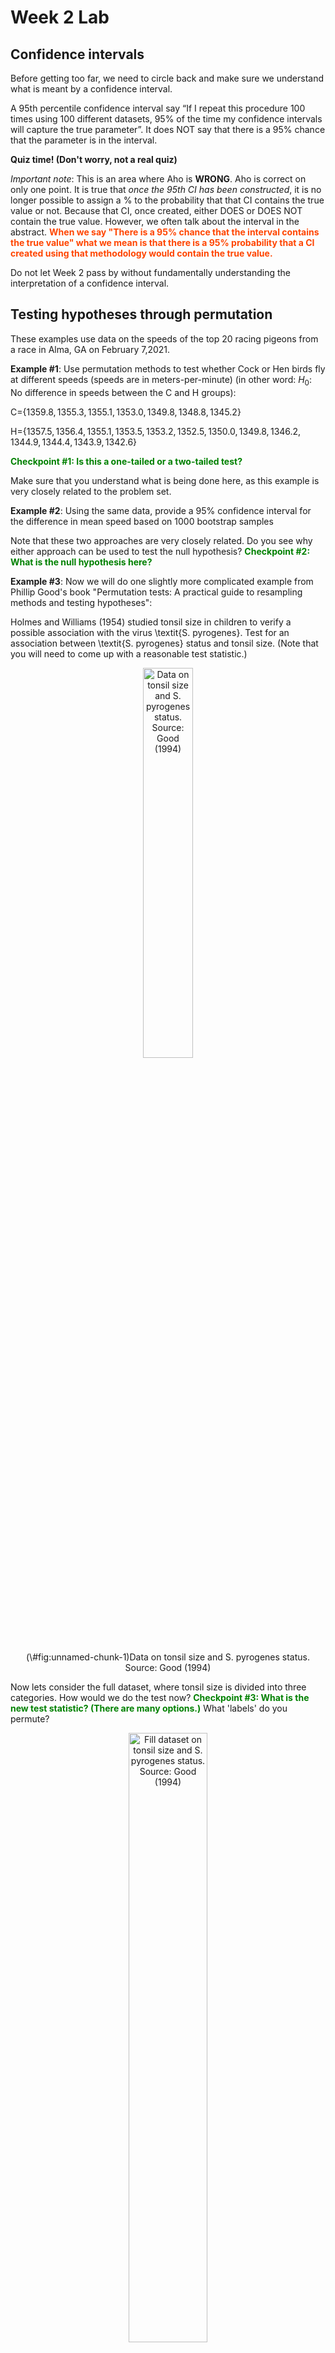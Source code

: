 Week 2 Lab
=============

Confidence intervals
-----------------------

Before getting too far, we need to circle back and make sure we understand what is meant by a confidence interval. 

A 95th percentile confidence interval say “If I repeat this procedure 100 times using 100 different datasets, 95% of the time my confidence intervals will capture the true parameter”. It does NOT say that there is a 95% chance that the parameter is in the interval.

**Quiz time! (Don't worry, not a real quiz)**

*Important note*: This is an area where Aho is **WRONG**. Aho is correct on only one point. It is true that *once the 95th CI has been constructed*, it is no longer possible to assign a $\%$ to the probability that that CI contains the true value or not. Because that CI, once created, either DOES or DOES NOT contain the true value. However, we often talk about the interval in the abstract. **<span style="color: orangered;">When we say "There is a 95$\%$ chance that the interval contains the true value" what we mean is that there is a 95$\%$ probability that a CI created using that methodology would contain the true value.</span>**

Do not let Week 2 pass by without fundamentally understanding the interpretation of a confidence interval. 

Testing hypotheses through permutation
------------------------------------

These examples use data on the speeds of the top 20 racing pigeons from a race in Alma, GA on February 7,2021. 

**Example #1**: Use permutation methods to test whether Cock or Hen birds fly at different speeds (speeds are in meters-per-minute) (in other word: $H_{0}$: No difference in speeds between the C and H groups):

C=$\{1359.8,1355.3,1355.1,1353.0,1349.8,1348.8,1345.2\}$

H=$\{1357.5,1356.4,1355.1,1353.5,1353.2,1352.5,1350.0,1349.8,1346.2,1344.9,1344.4,1343.9,1342.6\}$

**<span style="color: green;">Checkpoint #1: Is this a one-tailed or a two-tailed test?</span>**

Make sure that you understand what is being done here, as this example is very closely related to the problem set.


**Example #2**: Using the same data, provide a 95% confidence interval for the difference in mean speed based on 1000 bootstrap samples

Note that these two approaches are very closely related. Do you see why either approach can be used to test the null hypothesis? **<span style="color: green;">Checkpoint #2: What is the null hypothesis here?</span>**

**Example #3**: Now we will do one slightly more complicated example from Phillip Good's book "Permutation tests: A practical guide to resampling methods and testing hypotheses":

Holmes and Williams (1954) studied tonsil size in children to verify a possible association with the virus \textit{S. pyrogenes}. Test for an association between \textit{S. pyrogenes} status and tonsil size. (Note that you will need to come up with a reasonable test statistic.)

<div class="figure" style="text-align: center">
<img src="Table2categories.png" alt="Data on tonsil size and S. pyrogenes status. Source: Good (1994)" width="40%" />
<p class="caption">(\#fig:unnamed-chunk-1)Data on tonsil size and S. pyrogenes status. Source: Good (1994)</p>
</div>

Now lets consider the full dataset, where tonsil size is divided into three categories. How would we do the test now? **<span style="color: green;">Checkpoint #3: What is the new test statistic? (There are many options.)</span>** What 'labels' do you permute?

<div class="figure" style="text-align: center">
<img src="Table3categories.png" alt="Fill dataset on tonsil size and S. pyrogenes status. Source: Good (1994)" width="50%" />
<p class="caption">(\#fig:unnamed-chunk-2)Fill dataset on tonsil size and S. pyrogenes status. Source: Good (1994)</p>
</div>

Basics of bootstrap and jackknife
------------------------------------

To get started with bootstrap and jackknife techniques, we start by working through a very simple example. First we simulate some data


```r
x<-seq(0,9,by=1)
```

This will constutute our "data". Let's print the result of sampling with replacement to get a sense for it...


```r
table(sample(x,size=length(x),replace=T))
```

```
## 
## 0 1 3 5 7 9 
## 2 1 3 1 2 1
```

Now we will write a little script to take bootstrap samples and calculate the means of each of these bootstrap samples


```r
xmeans<-vector(length=1000)
for (i in 1:1000)
  {
  xmeans[i]<-mean(sample(x,replace=T))
  }
```

The actual number of bootstrapped samples is arbitrary *at this point* but there are ways of characterizing the precision of the bootstrap (jackknife-after-bootstrap) which might inform the number of bootstrap samples needed. *In practice*, people tend to pick some arbitrary but large number of bootstrap samples because computers are so fast that it is often easy to draw far more samples than are actually needed. When calculation of the statistic is slow (as might be the case if you are using the samples to construct a phylogeny, for example), then you would need to be more concerned with the number of bootstrap samples. 

First, lets just look at a histogram of the bootstrapped means and plot the actual sample mean on the histogram for comparison



```r
hist(xmeans,breaks=30,col="pink")
abline(v=mean(x),lwd=2)
```

<img src="Week-2-lab_files/figure-html/unnamed-chunk-6-1.png" width="672" />

Calculating bias and standard error
-----------------------------------

From these we can calculate the bias and standard deviation for the mean (which is the "statistic"):

$$
\widehat{Bias_{boot}} = \left(\frac{1}{k}\sum^{k}_{i=1}\theta^{*}_{i}\right)-\hat{\theta}
$$


```r
bias.boot<-mean(xmeans)-mean(x)
bias.boot
```

```
## [1] -0.0523
```

```r
hist(xmeans,breaks=30,col="pink")
abline(v=mean(x),lwd=5,col="black")
abline(v=mean(xmeans),lwd=2,col="yellow")
```

<img src="Week-2-lab_files/figure-html/unnamed-chunk-7-1.png" width="672" />

$$
\widehat{s.e._{boot}} = \sqrt{\frac{1}{k-1}\sum^{k}_{i=1}(\theta^{*}_{i}-\bar{\theta^{*}})^{2}}
$$


```r
se.boot<-sd(xmeans)
```

We can find the confidence intervals in two ways:

Method #1: Assume the bootstrap statistics are normally distributed


```r
LL.boot<-mean(xmeans)-1.96*se.boot #where did 1.96 come from?
UL.boot<-mean(xmeans)+1.96*se.boot
LL.boot
```

```
## [1] 2.682932
```

```r
UL.boot
```

```
## [1] 6.212468
```

Method #2: Simply take the quantiles of the bootstrap statistics


```r
quantile(xmeans,c(0.025,0.975))
```

```
##  2.5% 97.5% 
##   2.6   6.1
```

Let's compare this to what we would have gotten if we had used normal distribution theory. First we have to calculate the standard error:


```r
se.normal<-sqrt(var(x)/length(x))
LL.normal<-mean(x)-qt(0.975,length(x)-1)*se.normal
UL.normal<-mean(x)+qt(0.975,length(x)-1)*se.normal
LL.normal
```

```
## [1] 2.334149
```

```r
UL.normal
```

```
## [1] 6.665851
```

In this case, the confidence intervals we got from the normal distribution theory are too wide.

**<span style="color: green;">Checkpoint #4: Does it make sense why the normal distribution theory intervals are too wide?</span>** Because the original were were uniformly distributed, the data has higher variance than would be expected and therefore the standard error is higher than would be expected.

There are two packages that provide functions for bootstrapping, 'boot' and 'boostrap'. We will start by using the 'bootstrap' package, which was originally designed for Efron and Tibshirani's monograph on the bootstrap. 

To test the main functionality of the 'bootstrap' package, we will use the data we already have. The 'bootstrap' function requires the input of a user-defined function to calculate the statistic of interest. Here I will write a function that calculates the mean of the input values.


```r
library(bootstrap)
theta<-function(x)
  {
    mean(x)
  }
results<-bootstrap(x=x,nboot=1000,theta=theta)
results
```

```
## $thetastar
##    [1] 4.3 4.8 5.2 5.4 4.7 3.7 5.4 5.7 5.3 4.2 2.8 4.4 3.9 4.7 3.6 4.0 4.4 4.3
##   [19] 4.8 4.3 4.4 4.2 4.1 4.8 3.4 4.7 4.7 4.8 3.2 4.3 4.6 5.6 5.8 4.5 5.5 6.0
##   [37] 4.2 4.5 4.1 4.6 4.0 4.2 3.9 6.1 5.1 3.9 3.2 3.3 5.0 5.9 2.3 4.7 7.4 3.4
##   [55] 4.7 5.6 4.7 5.5 5.3 4.3 6.3 2.8 4.4 3.6 5.4 4.8 4.8 4.4 4.3 3.4 4.4 4.4
##   [73] 4.5 3.8 4.0 5.4 5.3 4.8 4.6 5.1 3.8 5.4 4.2 4.6 3.9 4.6 5.3 5.1 3.7 5.3
##   [91] 5.4 4.8 3.6 2.0 3.7 5.7 3.9 4.4 4.3 5.1 6.7 2.5 5.4 3.0 4.4 4.9 4.1 4.6
##  [109] 5.6 4.9 4.3 2.7 5.5 5.8 3.7 3.1 4.5 4.4 3.9 5.0 4.7 4.6 5.1 5.3 5.1 5.3
##  [127] 4.7 4.9 4.0 5.2 4.7 4.7 2.9 4.0 2.9 4.1 4.6 4.9 4.5 3.9 4.5 4.9 5.0 5.0
##  [145] 4.2 4.2 2.6 5.2 3.9 3.3 4.2 4.2 4.9 5.6 4.6 5.4 4.7 4.8 4.8 2.8 3.0 3.5
##  [163] 4.8 5.7 4.6 5.3 4.1 5.9 4.8 2.5 4.8 5.5 3.8 3.8 6.0 4.5 5.1 4.0 5.2 5.9
##  [181] 5.4 4.7 4.4 4.7 4.2 4.1 4.9 2.5 4.3 4.3 3.9 4.3 3.7 5.8 3.6 4.1 4.5 5.9
##  [199] 3.6 5.8 3.7 5.1 2.9 3.7 5.5 3.1 3.2 4.6 3.2 4.1 5.7 4.8 5.0 5.3 4.3 3.6
##  [217] 3.7 3.6 4.4 3.4 4.9 3.8 4.5 5.2 4.2 4.0 5.5 5.3 3.4 5.5 4.9 4.6 4.0 3.7
##  [235] 5.4 5.9 5.1 5.0 2.8 3.5 6.4 3.7 5.4 3.9 5.0 4.8 4.6 4.6 5.2 4.6 5.8 4.1
##  [253] 5.6 5.3 4.0 3.9 4.7 4.1 4.3 4.5 4.5 3.9 4.5 4.3 6.5 4.6 4.1 3.3 5.2 5.8
##  [271] 3.3 3.3 4.0 4.2 3.9 5.4 5.0 3.7 4.3 6.2 5.6 3.8 4.4 4.3 4.5 5.2 4.4 2.8
##  [289] 4.4 5.1 5.1 3.9 5.0 5.9 3.7 6.4 2.8 4.3 5.6 4.4 3.2 2.4 3.7 5.1 5.0 5.7
##  [307] 4.9 6.5 5.1 4.9 6.0 5.3 5.6 2.8 4.4 4.9 4.8 6.1 4.5 2.8 4.1 4.0 3.3 6.5
##  [325] 5.6 3.7 2.7 2.9 3.9 3.8 5.3 4.6 4.5 4.2 6.2 3.2 5.9 4.2 4.6 5.0 4.2 4.8
##  [343] 5.0 3.9 5.4 5.7 6.5 3.3 4.1 4.3 4.3 3.4 4.5 5.5 4.7 5.2 3.7 3.7 4.8 4.4
##  [361] 6.1 5.6 4.0 4.4 3.9 4.1 5.4 4.9 5.0 4.0 4.2 4.0 5.1 3.3 4.8 3.3 4.4 5.6
##  [379] 5.7 4.5 4.3 2.9 4.5 5.0 4.3 2.9 5.3 4.9 4.5 4.2 5.2 3.6 5.0 5.4 4.8 5.4
##  [397] 4.1 3.0 4.1 2.9 6.4 5.9 4.3 5.7 3.1 4.7 3.7 4.1 4.7 3.4 4.7 4.1 3.8 4.4
##  [415] 5.1 5.3 4.5 4.2 5.2 5.3 4.7 3.8 4.8 4.9 4.9 4.7 4.8 2.7 4.8 3.1 4.1 4.8
##  [433] 5.5 5.4 4.5 4.9 4.3 3.0 4.0 3.0 5.6 5.1 4.1 5.1 3.9 2.1 2.9 3.1 4.1 6.3
##  [451] 4.7 3.9 4.9 4.3 5.2 4.7 3.6 5.9 3.7 4.5 4.2 3.8 3.1 5.6 5.9 3.5 5.0 3.1
##  [469] 4.1 5.2 4.3 7.0 4.8 3.8 6.1 2.5 5.3 5.0 3.0 5.1 3.6 4.1 4.7 4.1 5.9 5.4
##  [487] 4.5 3.9 5.2 5.3 4.9 5.0 4.9 5.9 4.3 3.9 5.0 3.6 3.9 4.0 4.8 3.9 3.6 4.2
##  [505] 5.7 4.0 4.4 4.3 5.2 3.4 5.0 4.6 2.4 6.1 6.1 5.1 3.7 3.9 5.1 5.1 3.6 3.9
##  [523] 4.5 5.7 5.0 2.8 5.4 3.7 4.5 3.5 5.0 4.3 4.3 3.2 4.5 5.2 4.9 4.1 3.4 5.2
##  [541] 4.7 5.2 4.1 4.5 4.4 5.9 4.3 4.1 3.8 4.6 4.5 5.1 5.4 5.5 5.2 3.9 5.3 3.8
##  [559] 4.9 2.2 3.9 5.5 4.6 2.4 5.3 4.4 4.7 4.5 4.3 3.5 3.2 3.3 3.5 5.9 4.1 5.4
##  [577] 5.1 5.3 3.4 5.0 4.4 6.1 2.3 4.3 4.1 3.6 4.4 3.4 6.4 4.7 4.1 4.8 5.1 2.9
##  [595] 3.9 6.0 4.0 4.8 6.1 3.9 3.7 4.5 4.8 3.8 5.5 2.9 5.8 5.4 5.8 5.7 2.2 4.9
##  [613] 5.9 4.2 5.6 3.0 4.8 3.9 6.3 4.7 5.5 5.1 5.2 4.5 4.5 3.1 4.9 6.0 4.2 4.1
##  [631] 3.4 3.8 2.9 5.3 4.1 5.4 5.7 3.4 2.0 4.5 4.2 5.7 4.0 6.1 5.0 5.0 5.2 5.0
##  [649] 3.8 4.6 4.0 2.5 5.7 5.6 4.7 5.5 4.7 4.4 3.4 3.8 4.1 5.1 4.8 6.6 4.8 4.0
##  [667] 4.7 3.8 4.6 5.7 3.3 3.9 4.4 4.4 6.3 5.0 4.6 5.7 4.5 4.5 5.0 5.9 5.4 4.5
##  [685] 4.5 6.3 5.6 5.1 4.5 5.1 3.8 4.9 3.5 3.2 3.7 5.1 3.6 4.5 4.2 4.9 3.9 3.2
##  [703] 5.5 4.4 4.1 4.7 4.9 4.4 3.8 4.8 4.9 4.5 5.0 5.5 5.4 5.6 4.8 5.2 4.7 4.4
##  [721] 4.2 3.7 5.5 7.4 5.8 4.6 4.8 5.0 5.9 5.7 4.5 3.9 4.7 3.7 4.3 4.8 3.4 4.1
##  [739] 4.3 6.0 4.0 3.0 6.4 4.4 4.4 4.2 4.9 2.1 6.6 3.6 5.3 5.2 6.5 5.3 4.1 5.2
##  [757] 4.1 4.3 4.0 4.7 6.2 4.1 3.3 3.1 3.8 2.5 5.4 4.4 4.3 4.8 3.8 6.4 4.4 4.1
##  [775] 6.1 5.2 4.9 3.5 5.4 3.5 4.6 5.0 3.1 3.3 5.5 4.9 4.3 2.4 3.8 3.9 5.5 5.7
##  [793] 5.1 2.8 4.5 5.2 5.2 6.2 2.8 5.3 4.6 4.0 4.0 5.5 4.9 4.5 4.3 4.1 4.4 4.8
##  [811] 3.4 4.2 4.5 3.9 4.3 5.7 5.3 6.9 3.8 3.9 3.7 4.5 4.6 4.8 5.1 4.4 3.7 3.6
##  [829] 4.9 4.6 4.9 2.5 5.0 5.0 4.4 4.5 4.2 2.7 6.1 4.0 4.2 4.5 6.4 4.5 4.8 4.3
##  [847] 5.7 4.1 6.1 6.3 5.0 5.4 4.5 4.8 6.2 5.0 5.3 3.8 5.1 2.9 4.8 3.5 3.4 5.6
##  [865] 4.5 4.5 4.5 5.1 3.6 3.5 4.3 4.9 5.9 5.9 4.9 5.3 4.3 4.1 2.8 5.8 3.8 4.0
##  [883] 3.6 4.9 5.1 3.0 3.4 5.4 4.6 4.5 5.5 4.3 4.9 5.3 4.4 4.4 3.7 4.3 4.2 4.8
##  [901] 3.8 4.4 6.0 4.3 4.5 4.5 5.9 4.4 4.2 4.0 3.4 5.3 4.1 5.3 4.4 4.3 3.8 5.6
##  [919] 2.8 5.4 3.3 4.2 5.8 4.4 4.2 5.1 4.8 5.0 3.6 4.7 3.7 5.9 4.2 2.9 3.5 5.1
##  [937] 4.5 4.9 5.7 3.3 5.3 2.7 2.1 3.2 4.6 2.7 4.4 4.9 4.8 5.0 5.7 3.1 4.0 4.0
##  [955] 2.4 4.2 3.7 4.7 2.9 6.1 4.1 5.0 4.7 5.5 4.6 4.4 4.9 2.7 4.9 3.3 4.4 4.1
##  [973] 2.9 5.2 4.9 5.0 4.5 4.9 4.6 5.2 2.7 4.9 5.7 4.4 3.0 5.9 4.7 5.3 4.9 3.9
##  [991] 3.8 5.1 3.5 2.3 3.9 5.2 4.4 4.3 4.8 4.9
## 
## $func.thetastar
## NULL
## 
## $jack.boot.val
## NULL
## 
## $jack.boot.se
## NULL
## 
## $call
## bootstrap(x = x, nboot = 1000, theta = theta)
```

```r
quantile(results$thetastar,c(0.025,0.975))
```

```
##   2.5%  97.5% 
## 2.7000 6.2025
```

Notice that we get exactly what we got last time. This illustrates an important point, which is that the bootstrap functions are often no easier to use than something you could write yourself.

You can also define a function of the bootstrapped statistics (we have been calling this theta) to pull out immediately any summary statistics you are interested in from the bootstrapped thetas.

Here I will write a function that calculates the bias of my estimate of the mean (which is 4.5 [i.e. the mean of the number 0,1,2,3,4,5,6,7,8,9])


```r
bias<-function(x)
  {
  mean(x)-4.5
  }
results<-bootstrap(x=x,nboot=1000,theta=theta,func=bias)
results
```

```
## $thetastar
##    [1] 4.0 4.6 3.6 5.3 4.1 4.4 3.0 4.8 6.6 5.5 4.3 3.7 4.4 5.1 5.5 5.3 3.8 4.3
##   [19] 3.9 3.9 3.6 3.9 4.2 4.2 4.5 2.4 4.8 4.3 3.2 5.4 4.5 4.0 5.9 4.2 4.4 5.7
##   [37] 4.4 2.5 4.0 4.9 3.5 4.3 2.9 4.4 3.5 2.5 5.6 3.9 4.3 2.6 5.9 4.1 5.2 4.4
##   [55] 4.7 3.3 4.4 5.6 4.3 4.5 5.8 4.6 5.3 4.9 5.1 4.2 5.2 3.7 3.0 6.5 5.2 3.5
##   [73] 4.8 3.8 4.9 4.8 3.4 5.2 4.4 4.7 4.1 3.8 4.5 4.6 6.2 3.0 5.5 5.3 3.9 4.8
##   [91] 5.1 1.9 3.8 6.5 6.0 4.5 4.2 4.0 4.2 4.4 4.4 3.3 4.2 2.7 6.7 5.1 4.3 3.6
##  [109] 3.9 3.8 4.4 5.6 5.0 3.6 3.7 2.7 3.6 3.4 5.5 5.4 4.6 4.8 5.8 4.4 5.1 5.2
##  [127] 3.0 4.4 5.1 4.1 4.3 5.3 4.9 5.4 5.3 4.2 3.0 3.7 3.5 4.7 4.6 6.0 5.4 5.2
##  [145] 4.1 3.1 4.2 3.1 4.4 3.6 2.2 4.6 4.4 5.4 5.0 5.8 3.6 5.9 4.4 4.8 4.4 4.2
##  [163] 5.0 4.1 3.4 3.1 5.5 4.8 5.1 4.5 4.1 7.5 4.2 5.9 6.2 5.2 3.1 4.2 4.9 4.7
##  [181] 4.4 3.8 4.9 3.9 2.8 3.2 2.9 3.6 5.3 3.2 3.8 5.0 3.6 5.2 4.3 4.6 3.4 5.8
##  [199] 4.4 4.8 5.3 5.5 4.1 3.3 3.1 2.6 5.4 3.9 4.6 3.6 4.1 4.0 5.7 5.5 5.9 5.8
##  [217] 5.2 5.5 3.6 4.9 4.4 3.6 4.8 5.2 3.2 4.2 5.3 4.4 5.0 4.9 4.4 4.0 5.3 6.3
##  [235] 5.6 3.5 5.1 4.4 4.2 3.8 4.3 5.1 6.0 5.3 3.9 4.9 3.8 5.5 5.3 4.8 5.3 4.1
##  [253] 3.8 3.2 4.7 4.3 5.7 2.8 4.5 6.1 4.4 5.1 6.8 4.9 3.2 4.4 4.6 4.8 4.7 2.4
##  [271] 5.2 5.6 6.4 3.8 4.8 4.5 4.2 4.9 4.3 5.6 4.0 4.9 6.1 4.0 4.2 4.9 4.0 3.9
##  [289] 3.9 4.4 4.4 5.3 3.4 3.8 6.2 5.7 4.1 3.5 3.6 6.0 3.3 4.7 5.1 4.4 3.9 3.3
##  [307] 3.8 4.1 5.7 5.1 4.7 4.3 4.3 6.0 4.9 4.0 2.4 3.5 4.3 5.4 4.8 5.0 4.0 4.9
##  [325] 4.5 3.5 4.2 4.3 3.8 4.3 6.8 5.5 4.4 3.7 3.4 5.7 5.0 3.9 5.2 4.6 5.1 4.1
##  [343] 4.4 6.1 5.1 4.2 4.2 5.6 3.8 4.5 4.4 3.7 5.9 6.7 4.2 4.2 3.3 5.5 6.1 3.9
##  [361] 4.8 5.9 5.0 6.5 4.6 4.8 3.4 5.5 3.4 4.0 3.7 3.5 4.5 4.1 4.9 5.1 3.9 3.7
##  [379] 5.1 3.8 5.7 3.7 5.3 5.8 3.4 5.0 7.4 4.6 5.4 4.5 3.8 5.3 4.3 3.8 6.2 4.0
##  [397] 4.9 4.4 4.4 5.3 3.8 3.4 4.5 2.5 4.8 5.6 5.1 5.4 3.7 5.5 4.4 6.1 3.2 4.5
##  [415] 3.5 5.2 3.8 6.1 3.8 5.1 3.3 3.7 5.2 6.2 4.4 4.7 3.6 5.9 4.0 4.1 4.0 4.7
##  [433] 6.0 5.0 4.6 3.7 3.2 5.0 5.6 5.2 3.7 3.9 3.6 5.5 4.4 3.8 4.1 4.3 4.5 5.4
##  [451] 3.6 3.4 5.1 3.4 4.9 4.4 2.4 3.6 4.1 4.4 5.1 4.1 4.5 5.4 4.9 5.5 5.7 6.4
##  [469] 4.9 5.0 2.9 3.6 4.0 5.7 5.5 4.4 3.8 4.2 6.6 3.9 4.3 3.8 3.1 4.3 4.6 5.1
##  [487] 4.6 4.3 3.3 4.7 3.9 3.2 4.0 5.4 5.2 2.9 5.0 5.0 2.2 5.1 3.7 3.5 5.0 4.5
##  [505] 5.8 5.8 4.2 3.2 5.0 3.8 3.8 3.8 5.2 4.7 3.8 3.5 6.9 5.9 4.0 4.8 4.4 4.3
##  [523] 3.7 3.8 2.9 5.4 5.4 4.6 5.6 5.3 4.3 4.9 5.8 3.4 4.4 5.8 4.8 4.8 4.1 3.0
##  [541] 4.9 6.2 3.2 4.0 5.2 4.4 3.7 2.7 3.9 4.1 3.0 4.1 3.1 3.6 4.7 3.9 4.8 3.7
##  [559] 2.5 5.1 5.8 3.6 4.2 4.7 5.1 6.6 4.1 3.3 4.1 5.4 5.7 4.8 4.1 4.1 4.9 4.0
##  [577] 3.4 4.5 3.5 4.2 3.4 3.1 5.3 3.7 3.8 6.8 5.0 4.7 5.3 5.0 6.8 4.2 3.9 3.8
##  [595] 4.0 4.1 4.8 4.3 4.0 5.5 4.3 4.8 5.0 4.8 5.7 4.8 4.8 2.8 5.6 4.4 4.0 5.7
##  [613] 4.6 5.0 5.7 4.4 4.0 6.2 4.4 3.6 5.1 2.6 5.0 5.3 3.1 5.2 5.2 5.4 3.7 5.2
##  [631] 3.7 5.1 5.5 3.6 5.4 2.9 4.7 4.6 4.9 4.6 4.7 5.1 5.1 4.6 4.7 4.2 4.8 3.5
##  [649] 5.2 5.1 5.6 3.4 5.0 5.0 6.3 3.6 5.8 5.8 4.2 5.0 3.5 4.7 4.4 6.0 5.7 3.1
##  [667] 3.6 5.8 5.9 3.4 5.2 4.4 4.6 4.1 3.2 3.1 3.3 3.9 3.7 4.7 2.2 4.7 4.4 3.9
##  [685] 6.6 6.0 5.5 4.8 5.1 5.3 4.8 5.3 3.3 3.5 3.5 5.1 4.3 4.6 4.0 5.7 4.9 3.4
##  [703] 3.5 4.6 4.5 5.2 5.1 4.3 5.0 4.3 5.5 5.8 6.1 5.1 4.7 5.3 5.1 1.9 5.4 3.8
##  [721] 4.9 5.2 2.9 4.1 5.5 5.8 5.3 5.2 5.2 3.8 5.2 5.8 6.1 4.0 5.4 4.5 4.1 3.7
##  [739] 3.8 4.0 4.7 5.1 3.7 4.4 4.1 5.4 3.8 4.7 4.3 5.4 4.2 5.8 4.9 4.3 4.3 6.0
##  [757] 4.0 3.4 5.9 4.7 6.9 4.6 5.1 4.9 4.9 3.6 5.4 3.5 3.1 4.6 3.6 5.1 4.7 3.8
##  [775] 3.8 5.1 5.8 5.3 5.3 3.4 3.9 3.9 2.9 4.4 5.9 3.5 4.2 4.3 4.8 4.5 4.3 4.4
##  [793] 3.7 6.0 3.4 4.7 4.4 2.5 5.6 5.6 5.0 3.9 4.8 5.8 6.5 4.9 4.6 4.8 3.6 4.5
##  [811] 4.0 3.1 5.8 4.4 3.6 3.6 4.5 7.3 5.8 4.2 6.3 6.8 4.5 2.0 5.2 6.6 5.7 4.5
##  [829] 4.6 4.3 5.3 4.1 5.0 3.4 4.7 5.8 4.2 3.2 6.6 3.3 6.4 4.4 5.7 5.8 3.6 4.7
##  [847] 4.8 5.2 3.3 5.1 3.5 5.5 6.2 6.1 4.2 4.5 4.1 4.4 4.2 5.2 4.9 4.7 5.1 3.7
##  [865] 4.4 3.4 4.9 5.1 5.5 3.8 5.2 4.1 3.6 4.8 4.5 4.5 5.2 3.9 5.3 5.2 3.5 2.2
##  [883] 4.0 5.4 4.0 3.8 6.2 4.2 3.3 4.7 3.6 5.3 3.4 3.0 4.0 3.9 4.3 3.8 3.4 4.3
##  [901] 5.2 4.1 5.2 7.0 3.5 5.2 3.8 4.1 3.1 4.5 5.9 5.9 2.9 3.9 5.7 3.9 4.7 3.0
##  [919] 2.4 4.3 4.1 5.7 5.1 4.7 2.8 4.6 2.4 2.8 2.6 4.7 5.3 5.4 3.8 2.7 4.0 5.2
##  [937] 3.9 5.5 4.9 5.4 4.8 5.1 5.2 4.8 4.5 4.1 4.2 5.5 3.5 4.5 3.8 4.2 4.4 4.1
##  [955] 5.8 5.3 2.7 4.7 4.9 4.8 4.4 4.5 4.0 5.9 5.4 3.9 3.8 4.8 4.3 3.9 6.0 3.9
##  [973] 6.0 4.5 4.6 3.4 4.5 4.7 4.9 4.0 3.5 4.5 5.0 4.4 2.0 3.8 4.2 4.5 4.2 4.1
##  [991] 4.7 4.9 3.7 3.3 4.9 6.8 5.4 3.3 4.2 3.5
## 
## $func.thetastar
## [1] 0.0185
## 
## $jack.boot.val
##  [1]  0.54424779  0.43784530  0.31590214  0.24986595  0.09485714 -0.07939394
##  [7] -0.20434783 -0.23693182 -0.37848837 -0.53414634
## 
## $jack.boot.se
## [1] 1.033811
## 
## $call
## bootstrap(x = x, nboot = 1000, theta = theta, func = bias)
```

Compare this to 'bias.boot' (our result from above). Why might it not be the same? Try running the same section of code several times. See how the value of the bias ($func.thetastar) jumps around? We should not be surprised by this because we can look at the jackknife-after-bootstrap estimate of the standard error of the function (in this case, that function is the bias) and we can see that it is not so small that we wouldn't expect some variation in these values.

Remember, everything we have discussed today are estimates. The statistic as applied to your data will change with new data, as will the standard error, the confidence intervals - everything! All of these values have sampling distributions and are subject to change if you repeated the procedure with new data.

Note that we can calculate any function of $\theta^{*}$. A simple example would be the 72nd percentile:


```r
perc72<-function(x)
  {
  quantile(x,probs=c(0.72))
  }
results<-bootstrap(x=x,nboot=1000,theta=theta,func=perc72)
results
```

```
## $thetastar
##    [1] 3.9 3.0 4.5 3.3 3.9 3.1 3.3 2.3 4.5 4.7 5.4 5.5 4.5 4.0 3.8 4.7 3.3 3.6
##   [19] 2.2 4.4 4.3 3.5 5.7 5.5 4.6 4.3 4.3 4.8 4.1 3.2 4.5 4.4 4.1 5.0 3.7 6.5
##   [37] 4.9 4.9 3.9 4.4 5.6 3.1 5.8 3.8 3.4 4.0 1.9 4.3 5.4 5.4 5.3 6.4 4.2 4.8
##   [55] 4.6 6.3 5.4 4.8 3.5 4.1 4.5 5.2 4.1 4.8 4.3 3.6 3.4 4.3 6.1 5.1 5.0 5.9
##   [73] 5.1 5.9 4.2 3.4 5.4 3.7 4.4 3.9 2.3 4.5 5.1 2.1 3.9 4.3 6.2 5.7 5.2 4.4
##   [91] 5.2 3.5 3.5 3.8 3.8 3.8 4.5 3.7 3.3 4.6 5.0 4.8 4.1 5.1 5.2 4.9 5.0 4.9
##  [109] 3.2 6.3 3.9 5.4 4.5 4.5 4.3 5.2 5.1 4.0 2.7 6.1 5.4 5.2 3.7 4.3 4.6 5.1
##  [127] 5.7 3.7 4.4 4.3 5.1 4.1 2.8 4.5 6.0 5.2 2.3 4.5 4.9 4.3 5.0 3.7 3.9 3.7
##  [145] 4.5 4.7 4.3 4.1 3.9 4.4 5.1 4.0 4.4 6.1 4.0 3.4 4.7 3.9 3.9 4.4 4.5 4.3
##  [163] 4.7 3.4 5.3 4.3 4.7 4.5 4.2 4.3 5.2 5.3 3.0 4.2 4.9 4.1 3.4 4.6 5.7 2.5
##  [181] 4.4 6.0 4.1 2.9 4.2 6.4 4.7 4.6 4.6 5.1 4.3 4.4 3.7 4.2 4.3 4.6 4.1 3.4
##  [199] 4.5 3.5 3.2 4.3 4.2 5.6 3.2 4.2 4.2 5.2 4.6 4.6 4.5 4.0 4.9 4.0 5.0 3.8
##  [217] 3.9 5.0 4.3 3.7 5.2 5.4 5.8 3.5 5.2 4.3 5.0 4.9 3.3 4.0 2.7 3.4 2.2 4.4
##  [235] 5.2 5.7 4.6 5.5 4.5 6.0 3.3 4.1 4.0 5.0 5.5 4.1 3.9 4.9 4.8 6.8 4.8 2.6
##  [253] 4.5 3.1 4.5 3.3 5.1 4.4 4.6 4.6 3.5 5.6 2.9 6.1 6.3 4.8 6.8 3.4 3.5 5.1
##  [271] 7.1 5.5 4.8 4.9 5.6 4.5 2.9 4.5 4.7 3.5 4.8 5.8 5.9 2.8 3.4 4.3 4.3 3.9
##  [289] 4.4 3.4 4.1 3.8 5.0 4.9 4.3 4.3 4.7 4.6 2.5 4.5 4.3 3.5 2.9 4.0 4.4 4.8
##  [307] 4.8 3.7 4.5 3.5 6.4 4.3 4.8 5.7 4.7 4.3 5.3 5.1 4.5 4.3 4.4 3.0 5.6 3.9
##  [325] 4.1 4.9 4.1 4.0 3.5 4.5 5.6 5.9 5.0 2.9 3.3 4.9 2.8 4.5 4.8 4.8 5.6 4.3
##  [343] 5.3 4.8 2.7 5.1 4.6 4.4 3.7 6.6 5.4 4.2 3.4 4.9 4.4 3.9 4.4 3.7 3.8 3.9
##  [361] 4.1 5.1 5.3 5.9 5.1 3.8 5.0 4.7 5.0 5.4 4.2 4.4 5.3 2.9 3.0 2.5 4.9 4.3
##  [379] 4.0 4.9 4.5 5.1 4.1 4.2 6.1 4.3 4.3 4.3 4.5 4.5 4.7 3.9 3.3 5.0 6.9 4.9
##  [397] 2.5 4.3 6.3 4.5 5.1 3.3 4.2 4.3 4.7 3.7 4.8 3.7 3.9 3.7 5.1 4.3 5.1 4.2
##  [415] 3.7 4.2 5.6 5.2 5.1 5.3 4.8 4.1 5.4 5.2 5.4 3.6 3.2 3.8 4.6 4.5 4.3 5.0
##  [433] 4.0 3.4 4.2 5.7 2.4 2.3 5.2 5.0 3.4 3.7 5.1 3.7 5.9 3.5 4.2 4.9 4.6 3.6
##  [451] 4.1 4.5 5.4 4.7 4.6 5.2 3.7 4.5 5.3 6.2 3.6 5.3 3.4 3.5 3.5 5.3 5.4 4.9
##  [469] 3.2 4.3 4.9 5.0 4.9 4.7 3.2 3.9 4.6 3.4 5.4 5.0 3.3 4.8 5.5 4.1 5.8 3.4
##  [487] 4.5 6.2 4.5 4.4 4.2 5.4 3.3 5.2 3.3 6.7 4.4 5.3 4.2 4.3 3.3 7.1 3.1 4.4
##  [505] 5.4 4.7 5.4 4.0 4.1 5.4 5.2 4.4 4.5 3.4 4.7 5.3 4.7 4.4 5.0 3.5 2.8 6.6
##  [523] 4.5 3.7 4.1 5.0 5.3 4.9 4.5 4.2 5.4 6.0 3.0 4.1 2.9 3.8 4.4 4.7 4.0 4.9
##  [541] 5.0 4.2 3.7 4.6 5.5 4.2 4.2 3.4 4.8 4.5 4.1 4.5 4.3 3.4 4.0 2.7 4.2 3.0
##  [559] 5.4 4.6 4.7 5.0 4.7 3.6 4.3 4.3 3.5 4.2 5.0 4.5 4.0 6.6 3.4 5.4 3.0 3.2
##  [577] 3.3 4.3 4.8 5.8 4.1 3.7 4.1 3.3 3.5 5.9 5.7 3.2 4.5 7.1 3.6 4.4 4.7 4.3
##  [595] 6.4 4.4 3.6 3.3 3.4 4.8 5.7 4.1 5.7 4.6 4.3 4.5 5.0 4.8 4.0 4.1 4.1 5.0
##  [613] 3.5 6.7 4.9 4.3 4.5 3.7 4.6 4.8 5.0 4.3 4.3 3.9 3.6 4.8 3.2 3.5 5.4 3.7
##  [631] 4.1 4.6 6.0 3.6 4.0 5.1 4.2 2.4 4.6 2.8 3.9 4.0 4.7 4.3 3.5 3.8 3.4 3.6
##  [649] 5.7 4.5 4.7 5.6 4.7 4.0 4.8 3.3 5.9 3.6 3.9 7.0 4.4 3.2 3.2 5.5 4.6 4.2
##  [667] 4.0 5.4 4.1 4.1 5.6 5.1 4.2 4.6 4.1 4.1 4.4 4.0 5.2 3.5 3.1 3.7 4.0 3.9
##  [685] 4.7 3.7 4.1 4.0 4.3 4.9 3.9 3.6 5.5 4.8 5.8 5.2 3.4 3.3 3.9 6.3 4.6 6.6
##  [703] 4.4 3.5 3.2 4.1 4.5 6.1 4.1 5.1 4.8 4.3 4.4 4.5 4.8 4.4 3.6 5.3 4.6 5.7
##  [721] 4.8 4.7 4.1 4.6 4.9 4.5 5.7 4.7 3.9 3.5 4.4 3.4 4.8 3.3 4.7 2.9 3.9 3.5
##  [739] 5.0 5.3 4.0 3.0 2.7 3.9 5.0 4.4 3.5 4.1 6.1 4.3 3.2 5.8 4.0 5.4 3.0 3.5
##  [757] 4.7 6.0 3.6 4.1 4.5 4.8 5.3 4.0 4.3 2.9 4.5 4.6 3.2 5.8 4.1 3.4 4.3 4.6
##  [775] 5.9 4.6 4.2 5.7 4.1 4.1 4.6 3.4 6.1 4.1 5.5 3.9 5.5 4.7 3.0 5.6 2.6 4.3
##  [793] 4.7 5.5 5.8 4.0 4.8 5.0 3.7 5.9 3.8 2.9 5.3 5.4 4.3 4.6 4.4 4.6 3.1 4.7
##  [811] 5.8 4.9 3.3 3.6 4.3 4.5 4.1 3.1 6.0 3.8 4.3 4.9 3.4 3.6 5.2 6.5 4.5 3.8
##  [829] 5.6 3.4 5.2 4.9 3.2 4.7 5.4 4.2 3.8 4.2 4.5 4.4 6.7 7.0 4.3 5.6 4.5 5.1
##  [847] 3.7 4.8 4.6 4.3 5.4 2.8 3.1 4.9 4.7 7.1 6.1 5.8 5.8 4.3 4.3 3.9 3.8 4.7
##  [865] 4.5 4.4 5.2 4.8 5.8 4.3 4.7 4.4 5.0 3.5 4.9 4.3 4.1 3.2 4.7 5.9 5.2 5.3
##  [883] 4.2 4.0 6.0 4.5 4.2 4.7 4.9 4.2 3.6 4.2 3.3 5.5 5.4 4.4 1.9 4.6 4.5 4.7
##  [901] 5.0 2.3 4.6 4.3 4.8 3.9 6.4 4.8 4.6 5.6 3.6 2.2 4.5 4.5 5.6 3.6 4.7 2.6
##  [919] 4.7 5.1 4.5 4.8 5.9 6.2 4.7 5.6 6.1 5.3 5.3 5.6 3.5 6.3 4.0 3.9 4.5 2.4
##  [937] 5.1 4.9 4.7 3.9 5.0 4.2 3.7 5.8 4.9 5.6 4.9 4.6 2.6 4.5 4.5 4.2 2.7 4.7
##  [955] 6.4 2.8 4.3 4.1 4.2 4.2 3.0 3.9 5.3 5.4 4.8 3.5 4.3 3.5 4.1 3.8 4.7 5.1
##  [973] 3.7 5.5 4.3 5.1 4.5 5.3 5.1 3.6 5.0 4.5 4.7 4.7 3.3 6.2 5.0 4.6 4.2 3.6
##  [991] 3.4 4.2 5.1 3.3 5.3 4.1 4.7 4.4 4.1 4.1
## 
## $func.thetastar
## 72% 
## 4.9 
## 
## $jack.boot.val
##  [1] 5.400 5.300 5.200 5.200 4.900 4.916 4.700 4.700 4.500 4.400
## 
## $jack.boot.se
## [1] 0.9838858
## 
## $call
## bootstrap(x = x, nboot = 1000, theta = theta, func = perc72)
```

On Tuesday we went over an example in which we bootstrapped the correlation coefficient between LSAT scores and GPA. To do that, we sampled pairs of (LSAT,GPA) data with replacement. Here is a little script that would do something like that using (X,Y) data that are independently drawn from the normal distribution


```r
xdata<-matrix(rnorm(30),ncol=2)
```

Everyone's data is going to be different. With such a small sample size, it would be easy to get a positive or negative correlation by random change, but on average across everyone's datasets, there should be zero correlation because the two columns are drawn independently.


```r
n<-15
theta<-function(x,xdata)
  {
  cor(xdata[x,1],xdata[x,2])
  }
results<-bootstrap(x=1:n,nboot=50,theta=theta,xdata=xdata) 
#NB: xdata is passed to the theta function, not needed for bootstrap function itself
```

Notice the parameters that get passed to the 'bootstrap' function are: (1) the indexes which will be sampled with replacement. This is different that the raw data but the end result is the same because both the indices and the raw data get passed to the function 'theta' (2) the number of bootrapped samples (in this case 50) (3) the function to calculate the statistic (4) the raw data.

Lets look at a histogram of the bootstrapped statistics $\theta^{*}$ and draw a vertical line for the statistic as applied to the original data.


```r
hist(results$thetastar,breaks=30,col="pink")
abline(v=cor(xdata[,1],xdata[,2]),lwd=2)
```

<img src="Week-2-lab_files/figure-html/unnamed-chunk-17-1.png" width="672" />

Parametric bootstrap
---------------------

Let's do one quick example of a parametric bootstrap. We haven't introduced distributions yet (except for the Gaussian, or Normal, distribution, which is the most familiar), so lets spend a few minutes exploring the Gamma distribution, just so we have it to work with for testing out parametric bootstrap. All we need to know is that the Gamma distribution is a continuous, non-negative distribution that takes two parameters, which we call "shape" and "rate". Lets plot a few examples just to see what a Gamma distribution looks like. (Note that the Gamma distribution can be parameterized by "shape" and "rate" OR by "shape" and "scale", where "scale" is just 1/"rate". R will allow you to use either (shape,rate) or (shape,scale) as long as you specify which you are providing.

<img src="Week-2-lab_files/figure-html/unnamed-chunk-18-1.png" width="672" />


Let's generate some fairly sparse data from a Gamma distribution


```r
original.data<-rgamma(10,3,5)
```

and calculate the skew of the data using the R function 'skewness' from the 'moments' package. 


```r
library(moments)
theta<-skewness(original.data)
head(theta)
```

```
## [1] 1.31495
```

What is skew? Skew describes how assymetric a distribution is. A distribution with a positive skew is a distribution that is "slumped over" to the right, with a right tail that is longer than the left tail. Alternatively, a distribution with negative skew has a longer left tail. Here we are just using it for illustration, as a property of a distribution that you may want to estimate using your data.

Lets use 'fitdistr' to fit a gamma distribution to these data. This function is an extremely handy function that takes in your data, the name of the distribution you are fitting, and some starting values (for the estimation optimizer under the hood), and it will return the parameter values (and their standard errors). We will learn in a couple weeks how R is doing this, but for now we will just use it out of the box. (Because we generated the data, we happen to know that the data are gamma distributed. In general we wouldn't know that, and we will see in a second that our assumption about the shape of the data really does make a difference.)


```r
library(MASS)
fit<-fitdistr(original.data,dgamma,list(shape=1,rate=1))
# fit<-fitdistr(original.data,"gamma")
# The second version would also work.
fit
```

```
##     shape       rate  
##   3.377903   5.243804 
##  (1.442279) (2.413924)
```

Now lets sample with replacement from this new distribution and calculate the skewness at each step:


```r
results<-c()
for (i in 1:1000)
  {
  x.star<-rgamma(length(original.data),shape=fit$estimate[1],rate=fit$estimate[2])
  results<-c(results,skewness(x.star))
  }
head(results)
```

```
## [1]  0.3545775  0.5423127  0.5272525 -0.5293040  0.9249700  1.5014014
```

```r
hist(results,breaks=30,col="pink",ylim=c(0,1),freq=F)
```

<img src="Week-2-lab_files/figure-html/unnamed-chunk-22-1.png" width="672" />

Now we have the bootstrap distribution for skewness (the $\theta^{*}$ s), we can compare that to the equivalent non-parametric bootstrap:


```r
results2<-bootstrap(x=original.data,nboot=1000,theta=skewness)
results2
```

```
## $thetastar
##    [1]  0.217463765  0.073747016  1.348751313  0.510836842  0.959290952
##    [6]  0.754371818  0.494889860 -0.227096484  0.892783045  0.729264421
##   [11] -0.278231532  1.340674089  0.103515529  0.422277694  0.762495722
##   [16]  0.349348005  0.503180420  1.541596897 -0.068536852  1.048048844
##   [21]  1.900235611  1.512391708  0.237860663 -0.486743278  1.655273799
##   [26]  0.178572825  1.248610928  1.272540316 -0.204943507  0.491731698
##   [31] -0.248747538  1.033404270  1.662017977  1.468565105  1.435807916
##   [36]  1.089824775  1.004088749  0.246538015  1.319283713  1.548709486
##   [41]  0.113119588 -0.177906927  1.146023103  1.446904544  0.511108922
##   [46]  1.249291795  1.344968425  1.226390531  1.037177977  1.492931913
##   [51]  1.514501839  0.436290824  0.030230617  1.435590284  1.128478741
##   [56]  1.308048741  1.769292973  2.171418441  0.766308921  1.104697051
##   [61]  0.671556948  0.993133899  1.202345540  1.444388735  2.220546349
##   [66]  1.484355570 -0.088683826  0.511108922  1.459715801 -0.156190034
##   [71]  0.280677145  0.902248301  1.339117716  0.919675395 -0.485717744
##   [76] -0.050590019  1.594179528 -0.712258370 -0.201400533  1.236501838
##   [81]  1.753150294  0.863387931  0.199870184  0.281177078  0.525131115
##   [86] -0.649976118  0.190539720  1.749496955  1.210747501  0.601919140
##   [91] -0.021175571  0.583963032  1.662686269  1.518076522  0.147411651
##   [96]  1.627084151  0.534720911  1.980915484 -0.005839520  0.693506278
##  [101]  0.504843793 -0.101060881  1.399324865  1.235299391  0.074230979
##  [106]  1.627940040  0.338305514  0.742392991  0.691586529  0.567892211
##  [111]  0.096056462  1.206175554  1.162030031  0.135200523  1.211579017
##  [116]  1.364941989  0.920978690  0.945581919  1.787747623  1.452409272
##  [121]  0.458771629  0.766768638 -0.029831136  1.913010219  0.977890519
##  [126]  1.286090722  1.909656624  0.520003984  1.409081876 -0.251744046
##  [131]  2.272668873  0.836639904  1.943724720  1.046999637  0.824651938
##  [136] -0.770557888  0.655737268 -0.082442498  0.869556270  0.501547576
##  [141]  1.699845934  1.393387998  0.364723150  0.997394703  0.991171398
##  [146] -0.120219305  0.957854504  1.237908540  1.157058058  1.743598742
##  [151]  0.564564547  1.572419817  0.745560032  0.599300264  1.225750456
##  [156]  0.172856916  0.304050671  1.090167324  0.359291311  0.017326504
##  [161] -0.115662017  0.033991626  0.695578320  1.933785169  1.261349207
##  [166]  0.841261424  1.181479688  1.878267157  0.138780595  0.822400232
##  [171] -0.330317678  1.962842689  0.561694953  1.069387910  1.487331543
##  [176]  0.414633989  1.282906198  1.948995308  0.729270371  2.059812223
##  [181]  1.516282010  0.032493489  0.262865776  0.753554530  1.347565851
##  [186]  1.261580727  0.546134392 -0.192216324  0.569430484  1.054566294
##  [191]  1.851313018  1.118270461  1.074094307  0.681855035  1.275121176
##  [196]  1.415274271  1.383521343  1.630779977  1.505603177  1.210839862
##  [201]  0.083148998  1.274177426  0.595350660  1.712956645  1.217452874
##  [206]  0.292112185  1.616443681  1.055231950  0.610432958  0.536620926
##  [211]  1.045449763  1.437044942  1.952091226  1.413970153  1.111210771
##  [216]  0.022398878  0.098765691  1.720961167  0.465652606  1.493052984
##  [221]  1.781229311  0.208867108  0.347666270  1.659879941  0.997612620
##  [226]  0.354029200 -0.102729371  0.956094813  1.013312693 -0.394987686
##  [231]  0.278377565  1.980334429  0.785015056  0.485550305  0.598925358
##  [236]  1.284437549  1.600736930  0.857993259  1.189627512  0.627162623
##  [241]  1.176973485  1.455116031  0.689390502  1.455469668 -0.096861248
##  [246]  1.154887948  0.182589725  0.443430486  1.837511302  1.194147909
##  [251]  1.269899861  1.080115671 -0.240203877  0.024324274  0.569377037
##  [256] -0.352660618  0.751805337  1.764854092  0.718752575  0.502161086
##  [261]  0.910624250  1.459702238  1.954283023  1.342843222  0.914482229
##  [266] -0.582003458  1.675835958 -0.559461128  0.616245332  0.330746499
##  [271]  0.810586753 -0.241557146  0.407545380  2.085290259  1.056239533
##  [276] -0.187109962  1.358669119  0.967689898  0.267692703  1.554689501
##  [281]  0.093224536  0.134702328  1.027166618  1.089357038 -0.314525951
##  [286] -0.004758864  1.464943103  0.650280867  0.225500436  0.706453907
##  [291]  0.587542624  1.197356383  1.864598586  0.669783269  1.595855481
##  [296] -0.172622274  0.139443453  0.056659360  1.838017194  1.732193251
##  [301]  0.977176495 -0.612144887  0.777382028  1.137677739  0.572110001
##  [306]  0.496105719  0.958150164  0.782844226  0.392818493  1.331068011
##  [311]  0.735954003  1.505570804  0.253172934 -0.272022268  0.104210290
##  [316]  1.592857532  1.089824775  0.553266535  0.690445347  1.685750297
##  [321]  0.997372351  0.398905456  0.441202508  0.284116603  1.251505372
##  [326]  2.173872012  1.945384738  0.552419686 -0.142464836  1.137677739
##  [331]  1.549504803  0.383921327 -0.223998571  0.378441087  0.117796770
##  [336]  0.959369476  0.625443990  0.922629148  0.533478049  1.328775296
##  [341] -0.301584762  1.915191350  1.414354569 -0.240278938  1.478853963
##  [346]  1.206602381  0.140739268 -0.125392697  1.420834823  0.425790518
##  [351]  0.128391492  1.277228333  1.236775505  1.962103513  1.444081397
##  [356]  0.649981357  1.551017119  1.099012025  0.889352390  1.813746441
##  [361]  0.937711520 -0.599077946  0.725247857  0.237357490 -0.012476500
##  [366]  2.046892920  0.473849758  1.102674001  0.733231425  1.701563016
##  [371]  1.096996084  1.589987348  1.109192364  1.580692749  2.084149202
##  [376]  0.807972911  0.127282085  0.175377643  0.498782172  1.094762105
##  [381]  1.529800929  1.277900032  1.141788637  0.675586986  0.800171784
##  [386]  1.699443732 -0.084429904  1.405645842  0.066319261  1.129767824
##  [391]  1.413221260 -0.264002656 -0.676658506  1.496828469  1.078886660
##  [396]  0.316595537  1.326480786  0.211301236  1.493052984  1.384293794
##  [401]  0.660263040  0.890523087  1.614419730 -0.089685723  0.023013372
##  [406]  1.844195264 -0.135848934 -0.261654751  0.819013993  1.254039263
##  [411]  2.170363030  1.190646323  2.037142054 -0.028147013  1.122645550
##  [416]  0.694994786  0.954157058 -0.496445985  0.274082915  1.175997056
##  [421]  0.989712940  0.902489632  0.708127342  1.146260821  0.657115503
##  [426]  1.098568501  2.173190981  0.274814043  0.352878135  0.577212261
##  [431]  1.155283349  1.554160199  0.287794983  1.158457593  0.870947065
##  [436]  0.802884739  0.940313982  1.311484497  0.568011459  0.885327537
##  [441]  1.154673851  0.108184276  1.912933128  2.083724857  0.850711839
##  [446]  1.015925552  1.269298621  0.816091884  0.103916859 -0.476467217
##  [451]  0.678166852  0.038196679  1.688872062  1.282184508  0.222964547
##  [456]  0.360278114  1.860505621  0.365148714  0.775474670  0.526792867
##  [461]  0.758137586 -0.209648592  1.154548781  1.691331566  0.817686782
##  [466]  0.572757951  0.238838765  1.333331705  1.042835035  1.105865625
##  [471] -0.803655255  1.015802909  1.039281001 -0.329560855 -0.072122281
##  [476]  1.586839827  1.076373171  1.068414376  0.300231874  2.142023370
##  [481]  0.355684546  1.586279557  0.867925213  0.964440682  1.116131714
##  [486]  0.512113111  0.036125567  1.133549115  0.622202414  0.685546469
##  [491]  1.574236561  1.018955028  0.203593182 -0.509217869  1.017330774
##  [496]  1.771657667  0.859178357 -0.005893735  0.498782172  0.048903290
##  [501]  1.461476412  0.740725508  1.778306751 -0.373673574  0.917166521
##  [506]  1.967254190  0.630202204  1.075556032 -0.112410005  0.532298165
##  [511]  1.119217480 -0.360367286  0.435200598  0.110614693  0.962570380
##  [516]  1.578891790  1.987337827  1.058894245 -0.272781589  0.879982153
##  [521] -0.466836836 -0.142413818  1.639510928  0.869382372  0.104265823
##  [526]  1.882138507  1.491481465  0.980669037  0.509643253 -0.586274197
##  [531]  1.571719321  0.723953933  0.566030833  1.526399955  0.990687394
##  [536] -0.214852292 -0.283879582 -0.147764894  1.531773609 -0.074412426
##  [541]  1.264613671  0.173436800  0.407638157  1.759349444  1.519423325
##  [546]  0.922962712  1.050362457  1.738899098  1.267388634  0.941167431
##  [551]  1.259104590 -0.673085918  1.736339470  1.608975099  0.446215674
##  [556]  1.310487066  1.409257786  1.838527931  0.578821056 -0.203142115
##  [561]  1.449965976  1.191169788  1.615435121  1.543325915  1.646312717
##  [566]  1.354570077  0.941167431  1.224262300  0.900645099  0.284019119
##  [571]  0.909711220  0.626515887  0.256667545  1.192845476  1.307054083
##  [576]  1.408908247 -0.115678094  0.316868413  1.313324615  0.146974607
##  [581]  0.538217267  0.677929523  0.031468829  0.542740851  0.562586823
##  [586]  0.310483375  0.388593668  0.741031089  0.508229293  1.085578488
##  [591]  0.156589128  1.479379799  1.584508092  1.266860662  0.723479901
##  [596] -0.787738380  0.601495429  1.878858912  1.296619897 -0.607245116
##  [601]  0.097789547  1.574808201 -0.726452780  1.105344338  1.072140016
##  [606]  0.589390087  1.001748653  1.030871726  1.165741364 -0.539436979
##  [611]  1.053830135  0.751945474  1.076140567  1.051943611  1.631881690
##  [616]  0.349316776  0.268687832 -0.420287801 -0.005622150  0.223649350
##  [621]  1.302713644  1.612178175  0.654015493  0.796425896  0.779650077
##  [626]  0.229389647  1.121510577  1.002078546  1.284437549  1.051504688
##  [631]  1.079957027  1.160207741  0.444412689  0.336372683  1.572343296
##  [636]  0.591672834  1.114972200  1.759477969  1.141277466 -0.232415877
##  [641]  0.436388071  1.248538795 -0.102894185  0.742160230  1.730067173
##  [646]  1.285456223 -0.082803934  0.711126077 -0.172965913 -0.416612627
##  [651] -0.387279051  0.850886270 -0.272273519  1.793643874 -0.339446092
##  [656]  0.153454394  0.534798379  0.216691375  1.001406726  1.559486617
##  [661] -0.118953873 -0.177562572  0.918223165  0.131524444  1.428905097
##  [666] -0.003542928  0.315711274  1.205207254  0.917275455  0.888606257
##  [671]  0.843748477  1.477382810  1.187957600  1.223356761  0.488606475
##  [676]  0.162863666 -0.106200578  1.398455669  1.462979573  0.957896518
##  [681]  0.083524516  1.128478741  1.377472186  1.879077600  1.383663192
##  [686] -0.301030304  1.595855481 -0.162525287  0.336493476  1.527205330
##  [691]  0.856335663  1.079957027  1.063751807  1.061670380  0.354858026
##  [696]  0.482347522  0.454112036  0.298652701 -0.602846888 -0.111561334
##  [701]  0.855487239  0.801140957 -0.337853679  1.603410042  0.074293385
##  [706]  1.113116928  1.198464365  1.082598924  0.106187492  0.083027141
##  [711] -0.024357748  0.698022761  1.255863102  0.045049268  0.015942576
##  [716]  0.481602018 -0.187725859  0.335824091  1.088686536  1.118901392
##  [721]  0.799385689 -0.500161418  0.747081725  0.670655362 -0.425455687
##  [726]  1.083977567  1.013603501  1.038526245  1.380734089  1.193877902
##  [731]  0.340337768  0.719368914  0.911640134 -0.325383809  0.695374647
##  [736]  1.290327822  0.737040161 -0.045011785  0.634516098  0.617671371
##  [741]  1.014630921  2.172435670  0.382167055 -0.011483765  1.490684840
##  [746]  0.343166607  1.020243040  1.072142531  0.101216764 -0.205913204
##  [751]  1.593603586  1.630855228  1.146446786  1.977845698  0.723305264
##  [756]  0.675806101 -0.965501307  0.806958959  0.415098660  1.464944512
##  [761]  0.202586257  0.655612522  0.061512851  1.660984348  1.051451306
##  [766]  0.907444278 -0.087707193  0.168034522  1.537366322  1.723945490
##  [771]  1.085015056 -1.703053414  2.028362655  1.732193251  0.402679244
##  [776]  0.842927884  0.566346973  1.158501654 -0.432258176  0.912322239
##  [781]  0.256312016  0.526741843 -0.432316051  0.446567525  1.055969373
##  [786]  1.418223735  1.406283718  1.525781781  1.373225126  1.292310401
##  [791]  0.299800648  1.484834102  0.791705842  0.880089207  1.562870980
##  [796] -0.458003819  1.787543864  1.390695936  1.218439053  0.394415659
##  [801]  0.114376813  1.309048253  0.300442355  0.476759549  1.663957674
##  [806]  0.490297999  1.387176042  0.959993361  1.593941481  0.107877429
##  [811]  0.624534971  1.678000942 -0.139002594  1.820752713  1.329775400
##  [816]  0.802174478  1.241448697  0.710481504  0.136903416  0.160985540
##  [821]  1.586419512  0.362144387  0.978990241  0.961689735  1.401811580
##  [826] -0.139099667 -0.028558198  1.606514512  1.588506539 -0.451650636
##  [831]  0.266210524 -0.721950327  1.257010348 -0.024731720 -0.369418291
##  [836]  0.354150637  0.964440682  0.951973477  0.208042497 -0.373759781
##  [841]  0.285494874  0.695720284  0.898699152  0.937716409  0.467032045
##  [846]  0.889976104  1.419476963  0.423593379 -0.014121780  0.183541542
##  [851]  0.550963632  1.549222260  0.138110505  0.709673457 -0.184465798
##  [856]  1.102556315  1.202016959  1.519346835  0.114609416  1.730104338
##  [861]  1.022926010  0.962581576  1.101871427  1.511267860  1.082283614
##  [866]  1.023296544  0.774137876  0.991710940  1.198993484  1.191534617
##  [871]  1.586888866 -0.543564945  1.201463233 -0.129978765  1.409178804
##  [876] -0.053925600  2.019119514  0.772806078  0.978838687  0.890910526
##  [881]  0.493134726  0.459459354  1.122757753  1.207382902  0.825724891
##  [886] -0.384853833  0.407646444  0.369648038  1.531773609  0.902064573
##  [891]  1.547512306  1.360314485  0.812514442  0.882567772  1.557442098
##  [896]  0.348762805  1.081303633  0.659400278  0.038026859  1.619644444
##  [901]  1.115813500  1.473886431  0.949531966  1.322356252  1.003072222
##  [906]  1.269936326  1.050497930  0.968852146  1.122505635  0.067176884
##  [911]  0.882335029 -0.550333407  1.642358987  0.416212840  0.920530378
##  [916]  0.563238191  0.766308921  0.919629720  1.014178402  1.372933651
##  [921]  1.093733826  0.957180386  0.751587485 -0.141063333  1.647708425
##  [926]  2.033035264  0.965470927  0.545859246  0.886786260 -0.241369893
##  [931]  0.431076952 -0.082670268  0.206229947 -0.157847062  0.593659350
##  [936]  1.214995233  0.967492203  0.457851759  1.139459113  1.435079712
##  [941] -0.178261598  1.240874928  0.692336745  1.736686091  0.897246753
##  [946] -0.657056375  0.473154001  0.177912952  1.590167632  0.806454012
##  [951]  1.621422744  1.577620270  0.350305046  1.214420806  0.471820643
##  [956]  0.764193222  1.823586013  1.675934595  0.697867510  0.611906872
##  [961]  1.343017381 -0.069050889  0.844435583  1.116286551  2.330354740
##  [966]  0.179688906  2.000448234  0.349634667  0.688322396  0.821738009
##  [971]  1.138946199  0.759303185 -0.349913239  0.544246336  0.356945776
##  [976]  1.446846868  1.358369344  0.796156773  0.731980617 -0.921060632
##  [981]  0.849970531  1.867215500 -0.893669727  1.360192069  1.164699649
##  [986]  0.562192068  0.446076847  1.320805859  0.564428761  0.265174671
##  [991]  0.486069510  1.142176568  0.586007489  0.858473177  1.057551509
##  [996]  1.358417385  0.740135589  0.962098023  0.829947238  1.656737109
## 
## $func.thetastar
## NULL
## 
## $jack.boot.val
## NULL
## 
## $jack.boot.se
## NULL
## 
## $call
## bootstrap(x = original.data, nboot = 1000, theta = skewness)
```

```r
hist(results,breaks=30,col="pink",ylim=c(0,1),freq=F)
hist(results2$thetastar,breaks=30,border="purple",add=T,density=20,col="purple",freq=F)
```

<img src="Week-2-lab_files/figure-html/unnamed-chunk-23-1.png" width="672" />

What would have happened if we would have fit a normal distribution instead of a gamma distribution?


```r
fit2<-fitdistr(original.data,dnorm,start=list(mean=1,sd=1))
```

```
## Warning in densfun(x, parm[1], parm[2], ...): NaNs produced

## Warning in densfun(x, parm[1], parm[2], ...): NaNs produced

## Warning in densfun(x, parm[1], parm[2], ...): NaNs produced

## Warning in densfun(x, parm[1], parm[2], ...): NaNs produced
```

```r
fit2
```

```
##       mean          sd    
##   0.64416796   0.37639301 
##  (0.11902592) (0.08416171)
```

```r
results.norm<-c()
for (i in 1:1000)
  {
  x.star<-rnorm(length(original.data),mean=fit2$estimate[1],sd=fit2$estimate[2])
  results.norm<-c(results.norm,skewness(x.star))
  }
head(results.norm)
```

```
## [1] -0.21094250 -1.11083543 -0.96858920 -0.08273692 -0.90933057 -0.01743893
```

```r
hist(results,breaks=30,col="pink",ylim=c(0,1),freq=F)
hist(results.norm,breaks=30,col="lightgreen",freq=F,add=T)
hist(results2$thetastar,breaks=30,border="purple",add=T,density=20,col="purple",freq=F)
```

<img src="Week-2-lab_files/figure-html/unnamed-chunk-24-1.png" width="672" />

All three methods (two parametric and one non-parametric) really do give different distributions for the bootstrapped statistic, so the choice of which method is best depends a lot on the situation, how much data you have, and what you might already know about the underlying distribution.

Jackknifing is just as easy at bootstrapping. Here we will do a trivial example for illustration. We will write a little function for the mean even though you could put the function in directly with 'jackknife(x,mean)'


```r
theta<-function(x)
  {
  mean(x)
  }
x<-seq(0,9,by=1)
results<-jackknife(x=x,theta=theta)
results
```

```
## $jack.se
## [1] 0.9574271
## 
## $jack.bias
## [1] 0
## 
## $jack.values
##  [1] 5.000000 4.888889 4.777778 4.666667 4.555556 4.444444 4.333333 4.222222
##  [9] 4.111111 4.000000
## 
## $call
## jackknife(x = x, theta = theta)
```

**<span style="color: green;">Checkpoint #6: Why do we not have to tell the 'jackknife' function how many replicates to do?</span>**

Let's compare this with what we would have obtained from bootstrapping


```r
results2<-bootstrap(x,1000,theta)
mean(results2$thetastar)-mean(x)  #this is the bias
```

```
## [1] 0.0473
```

```r
sd(results2$thetastar)  #the standard deviation of the theta stars is the SE of the statistic (in this case, the mean)
```

```
## [1] 0.8663505
```


Everything we have done to this point used the R package 'bootstrap' - now lets compare that with the R package 'boot'. To avoid any confusion (a.k.a. masking) between the two packages, I recommend detaching the bootstrap package from the workspace with


```r
detach("package:bootstrap")
```


The 'boot' package is now recommended over the 'bootstrap' package, but they give the same answers and to some extent it is personal preference which one prefers to use.

We will still use the mean as the statistic of interest, but we will have to write a new function for it because the syntax of the 'boot' package is slightly different:


```r
library(boot)
theta<-function(x,index)
  {
  mean(x[index])
  }
boot(x,theta,R=999)
```

```
## 
## ORDINARY NONPARAMETRIC BOOTSTRAP
## 
## 
## Call:
## boot(data = x, statistic = theta, R = 999)
## 
## 
## Bootstrap Statistics :
##     original      bias    std. error
## t1*      4.5 -0.04134134   0.9098011
```

One of the main advantages to the 'boot' package over the 'bootstrap' package is the nicer formatting of the output.

Going back to our original code, lets see how we could reproduce all of these numbers:


```r
table(sample(x,size=length(x),replace=T))
```

```
## 
## 0 2 3 4 7 9 
## 3 1 1 2 1 2
```

```r
xmeans<-vector(length=1000)
for (i in 1:1000)
  {
  xmeans[i]<-mean(sample(x,replace=T))
  }
mean(x)
```

```
## [1] 4.5
```

```r
bias<-mean(xmeans)-mean(x)
se.boot<-sd(xmeans)
bias
```

```
## [1] 0.0051
```

```r
se.boot
```

```
## [1] 0.9432358
```

Why do our numbers not agree exactly with those of the boot package? This is because our estimates of bias and standard error are just estimates, and they carry with them their own uncertainties. That is one of the reasons we might bother doing jackknife-after-bootstrap.

The 'boot' package has a LOT of functionality. If we have time, we will come back to some of these more complex functions later in the semester as we cover topics like regression and glm.

